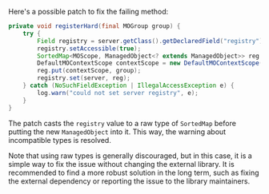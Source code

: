 Here's a possible patch to fix the failing method:

```java
private void registerHard(final MOGroup group) {
    try {
        Field registry = server.getClass().getDeclaredField("registry");
        registry.setAccessible(true);
        SortedMap<MOScope, ManagedObject<? extends ManagedObject>> reg = (SortedMap) registry.get(server);
        DefaultMOContextScope contextScope = new DefaultMOContextScope(new OctetString(""), group.getScope());
        reg.put(contextScope, group);
        registry.set(server, reg);
    } catch (NoSuchFieldException | IllegalAccessException e) {
        log.warn("could not set server registry", e);
    }
}
```

The patch casts the `registry` value to a raw type of `SortedMap` before putting the new `ManagedObject` into it. This way, the warning about incompatible types is resolved.

Note that using raw types is generally discouraged, but in this case, it is a simple way to fix the issue without changing the external library. It is recommended to find a more robust solution in the long term, such as fixing the external dependency or reporting the issue to the library maintainers.